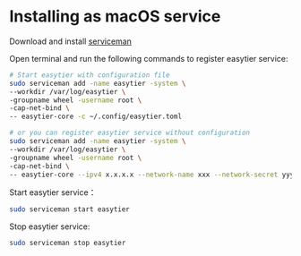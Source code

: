 # Installing as macOS service

Download and install [serviceman](https://webinstall.dev/serviceman)

Open terminal and run the following commands to register easytier service:

```bash
# Start easytier with configuration file
sudo serviceman add -name easytier -system \
--workdir /var/log/easytier \
-groupname wheel -username root \
-cap-net-bind \
-- easytier-core -c ~/.config/easytier.toml

# or you can register easytier service without configuration
sudo serviceman add -name easytier -system \
--workdir /var/log/easytier \
-groupname wheel -username root \
-cap-net-bind \
-- easytier-core --ipv4 x.x.x.x --network-name xxx --network-secret yyy --peers tcp://peer_host:11010
```

Start easytier service：

```bash
sudo serviceman start easytier
```

Stop easytier service:

```bash
sudo serviceman stop easytier
```
